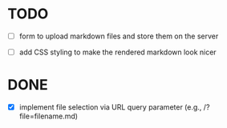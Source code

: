 # TODO

- [ ] form to upload markdown files and store them on the server
- [ ] add CSS styling to make the rendered markdown look nicer


# DONE

- [x] implement file selection via URL query parameter (e.g., /?file=filename.md)
